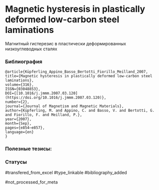 # Magnetic hysteresis in plastically deformed low-carbon steel laminations

Магнитный гистерезис в пластически деформированных низкоуглеводных сталях

### Библиография
```
@article{Küpferling_Appino_Basso_Bertotti_Fiorillo_Meilland_2007, title={Magnetic hysteresis in plastically deformed low-carbon steel laminations},
volume={316},
ISSN={03048853},
DOI={[10.1016/j.jmmm.2007.03.120](https://doi.org/10.1016/j.jmmm.2007.03.120)},
number={2},
journal={Journal of Magnetism and Magnetic Materials},
author={Küpferling, M. and Appino, C. and Basso, V. and Bertotti, G. and Fiorillo, F. and Meilland, P.},
year={2007},
month={Sep},
pages={e854–e857},
language={en}
}
```

### Полезные тезисы:

### Статусы
#transfered_from_excel 
#type_linkable 
#bibliography_added

#not_processed_for_meta
